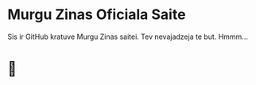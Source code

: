 # Murgu Zinas Oficiala Saite
Sis ir GitHub kratuve Murgu Zinas saitei. Tev nevajadzeja te but. Hmmm...

# 🤫 
